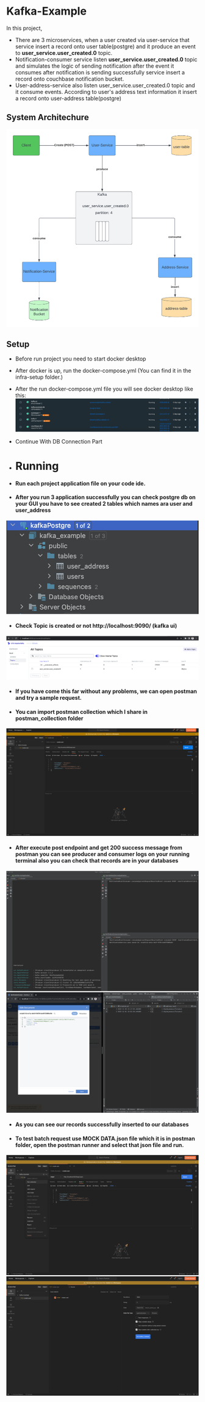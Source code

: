 # Kafka-Example
In this project, 
- There are 3 microservices, when a user created via user-service that service insert a record onto user table(postgre) 
and it produce an event to **user_service.user_created.0** topic. 
- Notification-consumer service listen **user_service.user_created.0** topic and simulates the logic of sending 
notification after the event it consumes after notification is sending successfully service insert a record onto couchbase
notification bucket.
- User-address-service also listen user_service.user_created.0 topic and it consume events. According to user's address text
information it insert a record onto user-address table(postgre)

## System Architechure
![](images/system_architecture.png)

## Setup
- Before run project you need to start docker desktop
- After docker is up, run the docker-compose.yml (You can find it in the infra-setup folder.)
- After the run docker-compose.yml file you will see docker desktop like this: 
![](images/docker_desktop.png)
- Continue With DB Connection Part

- # Running
- #### Run each project application file on your code ide.
- #### After you run 3 application successfully you can check postgre db on your GUI you have to see created 2 tables which names ara **user** and **user_address**
![](images/created_tables.png)
- #### Check Topic is created or not http://localhost:9090/ (kafka ui)
![](images/kafka_ui.png)
- #### If you have come this far without any problems, we can open postman and try a sample request.
- #### You can import postman collection which I share in postman_collection folder
![](images/postman_request.png)
- #### After execute post endpoint and get 200 success message from postman you can see producer and consumer logs on your running terminal also you can check that records are in your databases  
![](images/success.png)
![](images/db.png)
- #### As you can see our records successfully inserted to our databases
- #### To test batch request use MOCK DATA.json file which it is in postman folder, open the postman runner and select that json file and run.
![](images/open_runner.png)
![](images/run_ep.png)
